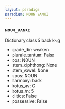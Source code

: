 ```yaml
---
layout: paradigm
paradigm: NOUN_VANKI
---
```

### ` NOUN_VANKI `

Dictionary class 5 back k~g
* grade_dir: weaken
* plurale_tantum: False
* pos: NOUN
* stem_diphthong: None
* stem_vowel: None
* upos: NOUN
* harmony: back
* kotus_av: G
* kotus_tn: 5
* clitics: False
* possessive: False
